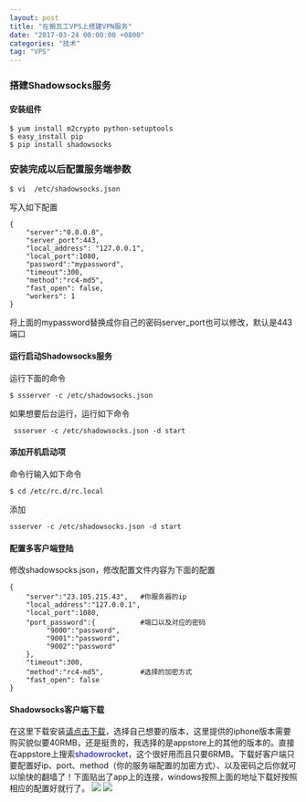 ```yaml
---
layout: post
title: "在搬瓦工VPS上搭建VPN服务"
date: "2017-03-24 00:00:00 +0800"
categories: "技术"
tag: "VPS"
---
```


### 搭建Shadowsocks服务

#### 安装组件

```
$ yum install m2crypto python-setuptools
$ easy_install pip
$ pip install shadowsocks
```

<!--more-->

### 安装完成以后配置服务端参数

```
$ vi  /etc/shadowsocks.json
```  

写入如下配置 

```
{
    "server":"0.0.0.0",
    "server_port":443,
    "local_address": "127.0.0.1",
    "local_port":1080,
    "password":"mypassword",
    "timeout":300,
    "method":"rc4-md5",
    "fast_open": false,
    "workers": 1
}
```

将上面的mypassword替换成你自己的密码server_port也可以修改，默认是443端口  

#### 运行启动Shadowsocks服务  

运行下面的命令
```
$ ssserver -c /etc/shadowsocks.json
```  

如果想要后台运行，运行如下命令
```
 ssserver -c /etc/shadowsocks.json -d start
```

#### 添加开机启动项  

命令行输入如下命令
```
$ cd /etc/rc.d/rc.local
```

添加
```
ssserver -c /etc/shadowsocks.json -d start
```

#### 配置多客户端登陆
修改shadowsocks.json，修改配置文件内容为下面的配置

```
{
    "server":"23.105.215.43",   #你服务器的ip
    "local_address":"127.0.0.1",
    "local_port":1080,
    "port_password":{           #端口以及对应的密码
         "9000":"password",
         "9001":"password",
         "9002":"password"
    },
    "timeout":300,
    "method":"rc4-md5",         #选择的加密方式
    "fast_open": false
}
```

#### Shadowsocks客户端下载

在这里下载安装[请点击下载](https://shadowsocks.org/en/download/clients.html)，选择自己想要的版本，这里提供的iphone版本需要购买貌似要40RMB，还是挺贵的，我选择的是appstore上的其他的版本的。直接在appstore上搜索<font color="#0000CD">shadowrocket</font>，这个很好用而且只要6RMB。下载好客户端只要配置好ip、port、method（你的服务端配置的加密方式）、以及密码之后你就可以愉快的翻墙了！下面贴出了app上的连接，windows按照上面的地址下载好按照相应的配置好就行了。
![](https://olef5l6y5.qnssl.com/shadowrocket2.png?imageView2/0/q/75|watermark/2/text/U3VuJ3MgQmxvZw==/font/5a6L5L2T/fontsize/280/fill/I0Y2MEU1Mg==/dissolve/100/gravity/SouthEast/dx/10/dy/10|imageslim)
![](https://olef5l6y5.qnssl.com/shadowrocket1.png?imageView2/0/q/75|watermark/2/text/U3VuJ3MgQmxvZw==/font/5a6L5L2T/fontsize/280/fill/I0Y2MEU1Mg==/dissolve/100/gravity/SouthEast/dx/10/dy/10|imageslim)